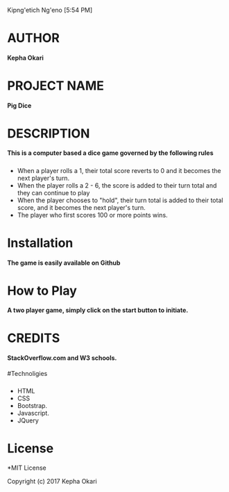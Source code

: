 Kipng'etich Ng'eno [5:54 PM] 
# AUTHOR

#### Kepha Okari

# PROJECT NAME

#### Pig Dice

# DESCRIPTION

#### This is a computer based a dice game governed by the following rules

##### 
* When a player rolls a 1, their total score reverts to 0 and it becomes the next player's turn.
* When the player rolls a 2 - 6, the score is added to their turn total and they can continue to play
* When the player chooses to "hold", their turn total is added to their total score, and it becomes the next player's turn.
* The player who first scores 100 or more points wins.
# Installation

#### The game is easily available on Github

# How to Play 

#### A two player game, simply click on the start button to initiate.

# CREDITS

####  StackOverflow.com and W3 schools.

#Technoligies

##### 
* HTML
* CSS
* Bootstrap.
* Javascript.
* JQuery

# License

*MIT License

Copyright (c) 2017 Kepha Okari